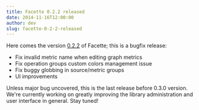 ```yaml
---
title: Facette 0.2.2 released
date: 2014-11-16T12:00:00
author: dev
slug: facette-0-2-2-released
---
```

Here comes the version [0.2.2][release] of Facette; this is a bugfix release:

* Fix invalid metric name when editing graph metrics
* Fix operation groups custom colors management issue
* Fix buggy globbing in source/metric groups
* UI improvements

Unless major bug uncovered, this is the last release before 0.3.0 version.
We're currently working on greatly improving the library administration and
user interface in general. Stay tuned!

[release]: https://github.com/facette/facette/releases/tag/0.2.2